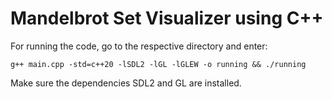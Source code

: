 # Mandelbrot Set Visualizer using C++
For running the code, 
go to the respective directory and enter:
```
g++ main.cpp -std=c++20 -lSDL2 -lGL -lGLEW -o running && ./running
```
Make sure the dependencies SDL2 and GL are installed.

